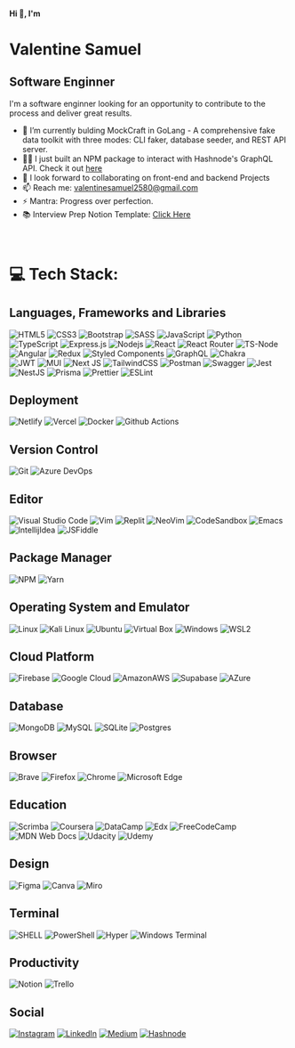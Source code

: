 #### Hi 👋, I'm

# **Valentine Samuel**

## Software Enginner

I'm a software enginner looking for an opportunity to contribute to the process and deliver great results.

- 🌱 I’m currently bulding MockCraft in GoLang - A comprehensive fake data toolkit with three modes: CLI faker, database seeder, and REST API server.
- 👷🏽 I just built an NPM package to interact with Hashnode's GraphQL API. Check it out [here](https://www.npmjs.com/package/hashnode-node-sdk)
- 👯 I look forward to collaborating on front-end and backend Projects
- 📫 Reach me: valentinesamuel2580@gmail.com
- ⚡ Mantra: Progress over perfection.
- 📚 Interview Prep Notion Template: [Click Here](https://valentinesamuel.notion.site/DSA-Learning-Dashboard-6d031bfad4bf4dc09fb707ac2f60842e?pvs=4)
<br/><br/><br/>
# 💻 Tech Stack:

## Languages, Frameworks and Libraries
![HTML5](https://img.shields.io/badge/html5-%23E34F26.svg?style=for-the-badge&logo=html5&logoColor=white)
![CSS3](https://img.shields.io/badge/css3-%231572B6.svg?style=for-the-badge&logo=css3&logoColor=white)
![Bootstrap](https://img.shields.io/badge/bootstrap-%23563D7C.svg?style=for-the-badge&logo=bootstrap&logoColor=white)
![SASS](https://img.shields.io/badge/Sass-CC6699?style=for-the-badge&logo=sass&logoColor=white)
![JavaScript](https://img.shields.io/badge/javascript-%23323330.svg?style=for-the-badge&logo=javascript&logoColor=%23F7DF1E) 
![Python](https://img.shields.io/badge/python-3670A0?style=for-the-badge&logo=python&logoColor=ffdd54) 
![TypeScript](https://img.shields.io/badge/typescript-%23007ACC.svg?style=for-the-badge&logo=typescript&logoColor=white)
![Express.js](https://img.shields.io/badge/express.js-%23404d59.svg?style=for-the-badge&logo=express&logoColor=%2361DAFB) 
![Nodejs](https://img.shields.io/badge/Node.js-43853D?style=for-the-badge&logo=node.js&logoColor=white) 
![React](https://img.shields.io/badge/react-%2320232a.svg?style=for-the-badge&logo=react&logoColor=%2361DAFB)
![React Router](https://img.shields.io/badge/React_Router-CA4245?style=for-the-badge&logo=react-router&logoColor=white)
![TS-Node](https://img.shields.io/badge/ts--node-3178C6?style=for-the-badge&logo=ts-node&logoColor=white)
![Angular](https://img.shields.io/badge/Angular-red?style=for-the-badge&logo=angular&logoColor=white)
![Redux](https://img.shields.io/badge/redux-%23593d88.svg?style=for-the-badge&logo=redux&logoColor=white)
![Styled Components](https://img.shields.io/badge/styled--components-DB7093?style=for-the-badge&logo=styled-components&logoColor=white)
![GraphQL](https://img.shields.io/badge/-GraphQL-E10098?style=for-the-badge&logo=graphql&logoColor=white)
![Chakra](https://img.shields.io/badge/chakra-%234ED1C5.svg?style=for-the-badge&logo=chakraui&logoColor=white)  
![JWT](https://img.shields.io/badge/JWT-black?style=for-the-badge&logo=JSON%20web%20tokens) 
![MUI](https://img.shields.io/badge/MUI-%230081CB.svg?style=for-the-badge&logo=material-ui&logoColor=white)
![Next JS](https://img.shields.io/badge/Next-black?style=for-the-badge&logo=next.js&logoColor=white)
![TailwindCSS](https://img.shields.io/badge/tailwindcss-%2338B2AC.svg?style=for-the-badge&logo=tailwind-css&logoColor=white)
![Postman](https://img.shields.io/badge/Postman-FF6C37?style=for-the-badge&logo=postman&logoColor=white)
![Swagger](https://img.shields.io/badge/-Swagger-%23Clojure?style=for-the-badge&logo=swagger&logoColor=white)
![Jest](https://img.shields.io/badge/Jest-323330?style=for-the-badge&logo=Jest&logoColor=white)
![NestJS](https://img.shields.io/badge/Nestjs-E0234E?style=for-the-badge&logo=nestjs&logoColor=white)
![Prisma](https://img.shields.io/badge/Prisma-3982CE?style=for-the-badge&logo=Prisma&logoColor=white)
![Prettier](https://img.shields.io/badge/prettier-1A2C34?style=for-the-badge&logo=prettier&logoColor=F7BA3E)
![ESLint](https://img.shields.io/badge/ESLint-4B3263?style=for-the-badge&logo=eslint&logoColor=white)

## Deployment
![Netlify](https://img.shields.io/badge/netlify-%23000000.svg?style=for-the-badge&logo=netlify&logoColor=#00C7B7) 
![Vercel](https://img.shields.io/badge/vercel-%23000000.svg?style=for-the-badge&logo=vercel&logoColor=white)
![Docker](https://img.shields.io/badge/docker-%230db7ed.svg?style=for-the-badge&logo=docker&logoColor=white)
![Github Actions](https://img.shields.io/badge/GitHub_Actions-2088FF?style=for-the-badge&logo=github-actions&logoColor=white)



## Version Control
![Git](https://img.shields.io/badge/GIT-E44C30?style=for-the-badge&logo=git&logoColor=white)
![Azure DevOps](https://img.shields.io/badge/Azure_DevOps-0078D7?style=for-the-badge&logo=azure-devops&logoColor=white)



## Editor
![Visual Studio Code](https://img.shields.io/badge/Visual_Studio_Code-0078D4?style=for-the-badge&logo=visual%20studio%20code&logoColor=white)
![Vim](https://img.shields.io/badge/VIM-%2311AB00.svg?&style=for-the-badge&logo=vim&logoColor=white)
![Replit](https://img.shields.io/badge/replit-667881?style=for-the-badge&logo=replit&logoColor=white)
![NeoVim](https://img.shields.io/badge/NeoVim-%2357A143.svg?&style=for-the-badge&logo=neovim&logoColor=white)
![CodeSandbox](https://img.shields.io/badge/Codesandbox-000000?style=for-the-badge&logo=CodeSandbox&logoColor=white)
![Emacs](https://img.shields.io/badge/Emacs-%237F5AB6.svg?&style=for-the-badge&logo=gnu-emacs&logoColor=white)
![IntellijIdea](https://img.shields.io/badge/IntelliJ_IDEA-000000.svg?style=for-the-badge&logo=intellij-idea&logoColor=white)
![JSFiddle](https://img.shields.io/badge/JSFiddle-0084FF?style=for-the-badge&logo=JSFiddle&logoColor=white)


## Package Manager
![NPM](https://img.shields.io/badge/NPM-%23000000.svg?style=for-the-badge&logo=npm&logoColor=white)
![Yarn](https://img.shields.io/badge/yarn-%232C8EBB.svg?style=for-the-badge&logo=yarn&logoColor=white)


## Operating System and Emulator
![Linux](https://img.shields.io/badge/Linux-FCC624?style=for-the-badge&logo=linux&logoColor=black)
![Kali Linux](https://img.shields.io/badge/Kali_Linux-557C94?style=for-the-badge&logo=kali-linux&logoColor=white)
![Ubuntu](https://img.shields.io/badge/Ubuntu-E95420?style=for-the-badge&logo=ubuntu&logoColor=white)
![Virtual Box](https://img.shields.io/badge/VirtualBox-183A61?logo=virtualbox&logoColor=white&style=for-the-badge)
![Windows](https://img.shields.io/badge/Windows-0078D6?style=for-the-badge&logo=windows&logoColor=white)
![WSL2](https://img.shields.io/badge/WSL-0a97f5?style=for-the-badge&logo=linux&logoColor=white)

## Cloud Platform
![Firebase](https://img.shields.io/badge/firebase-%23039BE5.svg?style=for-the-badge&logo=firebase)
![Google Cloud](https://img.shields.io/badge/Google%20Cloud-%234285F4.svg?style=for-the-badge&logo=google-cloud&logoColor=white)
![AmazonAWS](https://img.shields.io/badge/Amazon_AWS-FF9900?style=for-the-badge&logo=amazonaws&logoColor=white)
![Supabase](https://img.shields.io/badge/Supabase-181818?style=for-the-badge&logo=supabase&logoColor=white)
![AZure](https://img.shields.io/badge/Microsoft_Azure-0089D6?style=for-the-badge&logo=microsoft-azure&logoColor=white)

## Database
![MongoDB](https://img.shields.io/badge/MongoDB-%234ea94b.svg?style=for-the-badge&logo=mongodb&logoColor=white) 
![MySQL](https://img.shields.io/badge/mysql-%2300f.svg?style=for-the-badge&logo=mysql&logoColor=white) 
![SQLite](https://img.shields.io/badge/SQLite-07405E?style=for-the-badge&logo=sqlite&logoColor=white) 
![Postgres](https://img.shields.io/badge/postgres-%23316192.svg?style=for-the-badge&logo=postgresql&logoColor=white)


## Browser
![Brave](https://img.shields.io/badge/Brave-FF1B2D?style=for-the-badge&logo=Brave&logoColor=white)
![Firefox](https://img.shields.io/badge/Firefox_Browser-FF7139?style=for-the-badge&logo=Firefox-Browser&logoColor=white)
![Chrome](https://img.shields.io/badge/Google_chrome-4285F4?style=for-the-badge&logo=Google-chrome&logoColor=white)
![Microsoft Edge](https://img.shields.io/badge/Microsoft_Edge-0078D7?style=for-the-badge&logo=Microsoft-edge&logoColor=white)

## Education
![Scrimba](https://img.shields.io/badge/scrimba-2B283A?style=for-the-badge&logo=scrimba&logoColor=white)
![Coursera](https://img.shields.io/badge/Coursera-0056D2?style=for-the-badge&logo=Coursera&logoColor=white)
![DataCamp](https://img.shields.io/badge/Datacamp-05192D?style=for-the-badge&logo=datacamp&logoColor=65FF8F)
![Edx](https://img.shields.io/badge/Edx-193A3E?style=for-the-badge&logo=edx&logoColor=white)
![FreeCodeCamp](https://img.shields.io/badge/freecodecamp-27273D?style=for-the-badge&logo=freecodecamp&logoColor=white)
![MDN Web Docs](https://img.shields.io/badge/MDN_Web_Docs-black?style=for-the-badge&logo=mdnwebdocs&logoColor=white)
![Udacity](https://img.shields.io/badge/Udacity-grey?style=for-the-badge&logo=udacity&logoColor=#5FCFEE)
![Udemy](https://img.shields.io/badge/Udemy-EC5252?style=for-the-badge&logo=Udemy&logoColor=white)

## Design
![Figma](https://img.shields.io/badge/figma-%23F24E1E.svg?style=for-the-badge&logo=figma&logoColor=white)
![Canva](https://img.shields.io/badge/Canva-%2300C4CC.svg?&style=for-the-badge&logo=Canva&logoColor=white)
![Miro](https://img.shields.io/badge/Miro-050038?style=for-the-badge&logo=Miro&logoColor=white)

## Terminal
![SHELL](https://img.shields.io/badge/Shell_Script-121011?style=for-the-badge&logo=gnu-bash&logoColor=white)
![PowerShell](https://img.shields.io/badge/Powershell-2CA5E0?style=for-the-badge&logo=powershell&logoColor=white)
![Hyper](https://img.shields.io/badge/Hyper-000000?style=for-the-badge&logo=hyper&logoColor=white)
![Windows Terminal](https://img.shields.io/badge/windows%20terminal-4D4D4D?style=for-the-badge&logo=windows%20terminal&logoColor=white)

## Productivity
![Notion](https://img.shields.io/badge/Notion-%23000000.svg?style=for-the-badge&logo=notion&logoColor=white)
![Trello](https://img.shields.io/badge/Trello-%23026AA7.svg?style=for-the-badge&logo=Trello&logoColor=white)


## Social
[![Instagram](https://img.shields.io/badge/Instagram-%23E4405F.svg?logo=Instagram&logoColor=white)](https://www.instagram.com/growing_dev/) [![LinkedIn](https://img.shields.io/badge/LinkedIn-%230077B5.svg?logo=linkedin&logoColor=white)](https://www.linkedin.com/in/samuel-val/)
[![Medium](https://img.shields.io/badge/Medium-12100E?logo=medium&logoColor=white)](https://medium.com/@valentinesamuel)
[![Hashnode](https://img.shields.io/badge/Hashnode-2962FF?style=for-the-badge&logo=hashnode&logoColor=white)](https://engineeringval.hashnode.dev/)























<!-- ![Swagger](https://img.shields.io/badge/-Swagger-%23Clojure?style=for-the-badge&logo=swagger&logoColor=white) -->
<br/>

<!-- 

https://img.shields.io/badge/Telegram-2CA5E0?style=for-the-badge&logo=telegram&logoColor=white
https://img.shields.io/badge/Slack-4A154B?style=for-the-badge&logo=slack&logoColor=white
https://img.shields.io/badge/Discord-7289DA?style=for-the-badge&logo=discord&logoColor=white
https://img.shields.io/badge/Zoom-2D8CFF?style=for-the-badge&logo=zoom&logoColor=white
https://img.shields.io/badge/Stack%20Overflow-F58025?style=for-the-badge&logo=Stack%20Overflow&logoColor=white
https://img.shields.io/badge/GitHub-100000?style=for-the-badge&logo=github&logoColor=white
https://img.shields.io/badge/LinkedIn-0077B5?style=for-the-badge&logo=linkedin&logoColor=white
https://img.shields.io/badge/linktree-39E09B?style=for-the-badge&logo=linktree&logoColor=white
https://img.shields.io/badge/Twitter-1DA1F2?style=for-the-badge&logo=twitter&logoColor=white

BLOG
https://img.shields.io/badge/dev.to-0A0A0A?style=for-the-badge&logo=devdotto&logoColor=white


![]
()
![]
()
![]
()
![]
()
![]
()
![]
()

-->


<br/><br/>
<!--

![](https://github-readme-stats.vercel.app/api?username=valentinesamuel&theme=dark&hide_border=false&include_all_commits=true&count_private=true)<br/>
 ![](https://github-readme-streak-stats.herokuapp.com/?user=valentinesamuel&theme=dark&hide_border=false)<br/> -->
